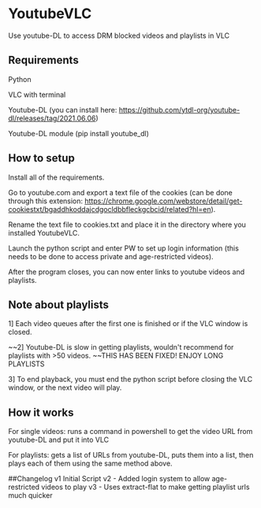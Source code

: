 # YoutubeVLC
Use youtube-DL to access DRM blocked videos and playlists in VLC

## Requirements
Python

VLC with terminal

Youtube-DL (you can install here: https://github.com/ytdl-org/youtube-dl/releases/tag/2021.06.06)

Youtube-DL module (pip install youtube_dl)

## How to setup

Install all of the requirements.

Go to youtube.com and export a text file of the cookies (can be done through this extension: https://chrome.google.com/webstore/detail/get-cookiestxt/bgaddhkoddajcdgocldbbfleckgcbcid/related?hl=en).

Rename the text file to cookies.txt and place it in the directory where you installed YoutubeVLC.

Launch the python script and enter PW to set up login information (this needs to be done to access private and age-restricted videos).

After the program closes, you can now enter links to youtube videos and playlists.

## Note about playlists
1] Each video queues after the first one is finished or if the VLC window is closed. 

~~2] Youtube-DL is slow in getting playlists, wouldn't recommend for playlists with >50 videos. ~~THIS HAS BEEN FIXED! ENJOY LONG PLAYLISTS

3] To end playback, you must end the python script before closing the VLC window, or the next video will play.

## How it works

For single videos: runs a command in powershell to get the video URL from youtube-DL and put it into VLC

For playlists: gets a list of URLs from youtube-DL, puts them into a list, then plays each of them using the same method above.

##Changelog
v1 Initial Script
v2 - Added login system to allow age-restricted videos to play
v3 - Uses extract-flat to make getting playlist urls much quicker
